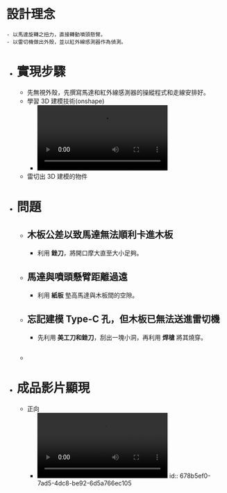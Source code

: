 # 設計理念
	- 以馬達旋轉之扭力，直接轉動噴頭懸臂。
	- 以雷切機做出外殼，並以紅外線感測器作為偵測。
- # 實現步驟
	- 先無視外殼，先撰寫馬達和紅外線感測器的操縱程式和走線安排好。
	- 學習 3D 建模技術(onshape)
		- ![錄製內容 2025-01-10 085415.mp4](../assets/錄製內容_2025-01-10_085415_1736470491191_0.mp4)
	- 雷切出 3D 建模的物件
- # 問題
	- ## 木板公差以致馬達無法順利卡進木板
		- 利用 **銼刀**，將開口摩大直至大小足夠。
	- ## 馬達與噴頭懸臂距離過遠
		- 利用 **紙板** 墊高馬達與木板間的空隙。
	- ## 忘記建模 Type-C 孔，但木板已無法送進雷切機
		- 先利用 **美工刀和銼刀**，刮出一塊小洞，再利用 **焊槍** 將其燒穿。
	- ##
- # 成品影片顯現
	- 正向
		- ![1736489907666.mp4](../assets/1736489907666_1737187061048_0.mp4)
		  id:: 678b5ef0-7ad5-4dc8-be92-6d5a766ec105